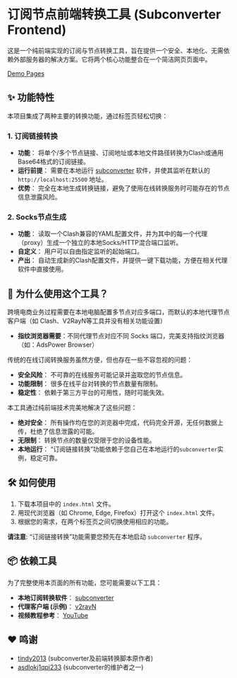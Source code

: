 # 订阅节点前端转换工具 (Subconverter Frontend)

这是一个纯前端实现的订阅与节点转换工具，旨在提供一个安全、本地化、无需依赖外部服务器的解决方案。它将两个核心功能整合在一个简洁网页页面中。

[Demo Pages](https://t.hotrue.cc)

## ✨ 功能特性

本项目集成了两种主要的转换功能，通过标签页轻松切换：

### 1. 订阅链接转换

- **功能**： 将单个/多个节点链接、订阅地址或本地文件路径转换为Clash或通用Base64格式的订阅链接。
- **运行前提**： 需要在本地运行 [subconverter](https://github.com/asdlokj1qpi233/subconverter/releases "null") 软件，并使其监听在默认的 `http://localhost:25500` 地址。
- **优势**： 完全在本地生成转换链接，避免了使用在线转换服务时可能存在的节点信息泄露风险。

### 2. Socks节点生成

- **功能**： 读取一个Clash兼容的YAML配置文件，并为其中的每一个代理（proxy）生成一个独立的本地Socks/HTTP混合端口监听。
- **自定义**： 用户可以自由指定监听的起始端口。
- **产出**： 自动生成新的Clash配置文件，并提供一键下载功能，方便在相关代理软件中直接使用。

## 🚀 为什么使用这个工具？

跨境电商业务过程需要在本地电脑配置多节点对应多端口，而默认的本地代理节点客户端（如 Clash、V2RayN等工具并没有相关功能设置）

- **指纹浏览器需要**：不同代理节点对应不同 Socks 端口，完美支持指纹浏览器（如：AdsPower Browser）

传统的在线订阅转换服务虽然方便，但也存在一些不容忽视的问题：

- **安全风险**： 不可靠的在线服务可能记录并盗取您的节点信息。
- **功能限制**： 很多在线平台对转换的节点数量有限制。
- **稳定性**： 依赖于第三方平台的可用性，随时可能失效。

本工具通过纯前端技术完美地解决了这些问题：

- **绝对安全**： 所有操作均在您的浏览器中完成，代码完全开源，无任何数据上传，杜绝了信息泄露的可能。
- **无限制**： 转换节点的数量仅受限于您的设备性能。
- **本地运行**： “订阅链接转换”功能依赖于您自己在本地运行的`subconverter`实例，稳定可靠。

## 🛠️ 如何使用

1. 下载本项目中的 `index.html` 文件。
2. 用现代浏览器（如 Chrome, Edge, Firefox）打开这个 `index.html` 文件。
3. 根据您的需求，在两个标签页之间切换使用相应的功能。

**请注意**: “订阅链接转换”功能需要您预先在本地启动 `subconverter` 程序。

## 📦 依赖工具

为了完整使用本页面的所有功能，您可能需要以下工具：

- **本地订阅转换软件**： [subconverter](https://github.com/asdlokj1qpi233/subconverter/releases "null")
- **代理客户端 (示例)**： [v2rayN](https://github.com/2dust/v2rayN/releases "null")
- **视频教程参考**： [YouTube](https://youtu.be/01F8xUxqmkY?si=GkYb5MQbW-YJiKL1 "null")

## ❤️ 鸣谢

- [tindy2013](https://github.com/tindy2013 "null") (subconverter及前端转换脚本原作者)
- [asdlokj1qpi233](https://github.com/asdlokj1qpi233 "null") (subconverter的维护者之一)